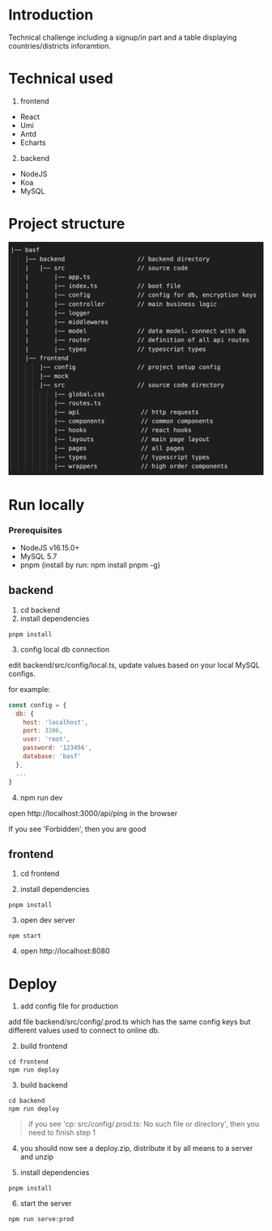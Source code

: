 
# Introduction
Technical challenge including a signup/in part and a table displaying countries/districts inforamtion.

# Technical used

1. frontend
- React
- Umi
- Antd
- Echarts

2. backend
- NodeJS
- Koa
- MySQL

# Project structure

![project structure](https://github.com/losingyoung/basf/blob/master/project_structure.png?raw=true)

# Run locally

### Prerequisites
- NodeJS v16.15.0+
- MySQL 5.7
- pnpm (install by run: npm install pnpm -g)

## backend

1. cd backend
2. install dependencies

```
pnpm install
```
3. config local db connection

edit backend/src/config/local.ts, update values based on your local MySQL configs.

for example:
```javascript
const config = {
  db: {
    host: 'localhost',
    port: 3306,
    user: 'root',
    password: '123456',
    database: 'basf'
  },
  ...
}
```

4. npm run dev

open http://localhost:3000/api/ping in the browser

If you see 'Forbidden', then you are good

## frontend

1. cd frontend

2. install dependencies

```
pnpm install
```
3. open dev server
```
npm start
```
4. open http://localhost:8080

# Deploy

1. add config file for production

add file backend/src/config/.prod.ts which has the same config keys but different values used to connect to online db.

2. build frontend

```
cd frontend
npm run deploy
```
3. build backend

```
cd backend
npm run deploy
```

>if you see 'cp: src/config/.prod.ts: No such file or directory', then you need to finish step 1

4. you should now see a deploy.zip, distribute it by all means to a server and unzip

5. install dependencies
```
pnpm install
```

6. start the server
```
npm run serve:prod
```